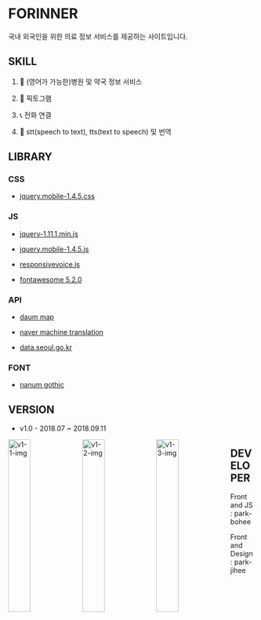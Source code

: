 # FORINNER

국내 외국인을 위한 의료 정보 서비스를 제공하는 사이트입니다.

## SKILL

1. :hospital: (영어가 가능한)병원 및 약국 정보 서비스

2. :bust_in_silhouette: 픽토그램

3. :telephone_receiver: 전화 연결

4. :microphone: stt(speech to text), tts(text to speech) 및 번역

## LIBRARY

### CSS

* [jquery.mobile-1.4.5.css](http://code.jquery.com/mobile/1.4.5/jquery.mobile-1.4.5.css)

### JS

* [jquery-1.11.1.min.js](http://code.jquery.com/jquery-1.11.1.min.js)

* [jquery.mobile-1.4.5.js](http://code.jquery.com/mobile/1.4.5/jquery.mobile-1.4.5.js)

* [responsivevoice.js](https://responsivevoice.org/)

* [fontawesome 5.2.0](https://use.fontawesome.com/releases/v5.2.0/js/all.js)

### API

* [daum map](http://apis.map.daum.net/)

* [naver machine translation](https://developers.naver.com/docs/labs/translator/)

* [data.seoul.go.kr](https://data.seoul.go.kr/dataList/datasetView.do?infId=OA-13035&srvType=S&serviceKind=1&currentPageNo=1&searchValue=&searchKey=null)

### FONT

* [nanum gothic](https://fonts.googleapis.com/css?family=Nanum+Gothic)

## VERSION

* v1.0 - 2018.07 ~ 2018.09.11

<img src="https://github.com/park-bohee/forinner/blob/master/img/readme/1.PNG" width="30%" alt="v1-1-img" style="float: left;"/>

<img src="https://github.com/park-bohee/forinner/blob/master/img/readme/2.PNG" width="30%" alt="v1-2-img" style="float: left;"/>

<img src="https://github.com/park-bohee/forinner/blob/master/img/readme/3.PNG" width="30%" alt="v1-3-img" style="float: left;"/>

## DEVELOPER

Front and JS : park-bohee

Front and Design : park-jihee
